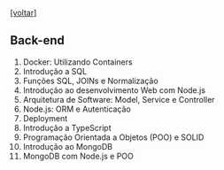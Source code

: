 [[voltar]](/README.md)
## Back-end

1. Docker: Utilizando Containers
2. Introdução a SQL
3. Funções SQL, JOINs e Normalização
4. Introdução ao desenvolvimento Web com Node.js
5. Arquitetura de Software: Model, Service e Controller
6. Node.js: ORM e Autenticação
7. Deployment
8. Introdução a TypeScript
9. Programação Orientada a Objetos (POO) e SOLID
11. Introdução ao MongoDB
12. MongoDB com Node.js e POO
